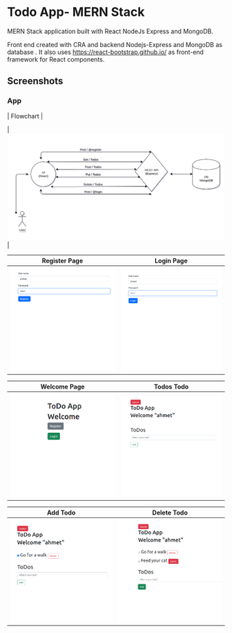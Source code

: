 # Todo App- MERN Stack

MERN Stack application built with React NodeJs Express and MongoDB.

Front end created with CRA and backend Nodejs-Express and MongoDB as database . It also uses https://react-bootstrap.github.io/ as front-end framework for React components.

## Screenshots

### App
| Flowchart |

| <img width="720" alt="Flowchart" src="https://github.com/avahmetozdemir/mern-stack-todo-app/blob/main/images/diagram.png?raw=true"> |

| Register Page   |      Login Page      |
|--------------|:-------------------:|
| <img width="361" alt="Register" src="https://github.com/avahmetozdemir/mern-stack-todo-app/blob/main/images/register-page.png?raw=true">    |  <img width="361" alt="Login" src="https://github.com/avahmetozdemir/mern-stack-todo-app/blob/main/images/login-page.png?raw=true">       |

| Welcome Page   |      Todos Todo      |
|--------------|:-------------------:|
| <img width="361" alt="welcome" src="https://github.com/avahmetozdemir/mern-stack-todo-app/blob/main/images/welcome-page.png?raw=true">    |  <img width="361" alt="todos" src="https://github.com/avahmetozdemir/mern-stack-todo-app/blob/main/images/todos-page.png?raw=true">       |

| Add Todo    |      Delete Todo      |
|--------------|:-------------------:|
| <img width="361" alt="Add Todo" src="https://github.com/avahmetozdemir/mern-stack-todo-app/blob/main/images/todo.png?raw=true">    |  <img width="361" alt="Login" src="https://github.com/avahmetozdemir/mern-stack-todo-app/blob/main/images/deletetodo.png?raw=true">       |
